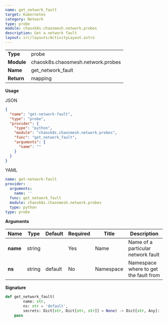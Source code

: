 ```yaml
---
name: get_network_fault
target: Kubernetes
category: Network
type: probe
module: chaosk8s.chaosmesh.network.probes
description: Get a network fault
layout: src/layouts/ActivityLayout.astro
---
```


|            |                       |
| ---------- | --------------------- |
| **Type**   | probe                |
| **Module** | chaosk8s.chaosmesh.network.probes |
| **Name**   | get_network_fault           |
| **Return** | mapping                  |

**Usage**

JSON

```json
{
  "name": "get-network-fault",
  "type": "probe",
  "provider": {
    "type": "python",
    "module": "chaosk8s.chaosmesh.network.probes",
    "func": "get_network_fault",
    "arguments": {
      "name": ""
    }
  }
}
```

YAML

```yaml
name: get-network-fault
provider:
  arguments:
    name: ''
  func: get_network_fault
  module: chaosk8s.chaosmesh.network.probes
  type: python
type: probe
```

**Arguments**

| Name               | Type   | Default | Required | Title          | Description                                    |
| ------------------ | ------ | ------- | -------- | -------------- | ---------------------------------------------- |
| **name** | string |     | Yes       | Name | Name of a particular network fault     |
| **ns** | string | default    | No       | Namespace | Namespace where to get the fault from     |

**Signature**

```python
def get_network_fault(
        name: str,
        ns: str = 'default',
        secrets: Dict[str, Dict[str, str]] = None) -> Dict[str, Any]:
    pass
```
